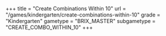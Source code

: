 +++
title = "Create Combinations Within 10"
url = "/games/kindergarten/create-combinations-within-10"
grade = "Kindergarten"
gametype = "BRIX_MASTER"
subgametype = "CREATE_COMBO_WITHIN_10"
+++